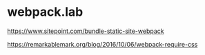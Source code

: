 # webpack.lab

https://www.sitepoint.com/bundle-static-site-webpack

https://remarkablemark.org/blog/2016/10/06/webpack-require-css
